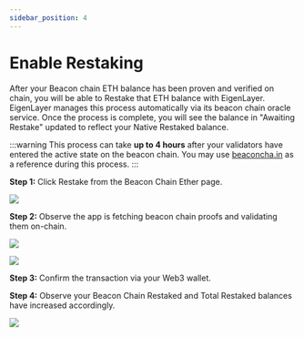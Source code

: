 ```yaml
---
sidebar_position: 4
---
```


# Enable Restaking

After your Beacon chain ETH balance has been proven and verified on chain, you will be able to Restake that ETH balance with EigenLayer. EigenLayer manages this process automatically via its beacon chain oracle service. Once the process is complete, you will see the balance in "Awaiting Restake" updated to reflect your Native Restaked balance.

:::warning
This process can take **up to 4 hours** after your validators have entered the active state on the beacon chain. You may use [beaconcha.in](https://beaconcha.in) as a reference during this process.
:::

**Step 1:** Click Restake from the Beacon Chain Ether page.

![](/img/testnet-restake-guides/enable-restake-1.png)

**Step 2:** Observe the app is fetching beacon chain proofs and validating them on-chain.

![](/img/googleusercontentbackup/TEQS3Nkjxf9NYe382VZ4UqYatO1r0QAtYvLYVmDavOhl7KkD-xyVamKulgxXVIFPe96u0VCs-gVbQ2UR7Oh-ZuktcHYP0Gfozqq2ZRFEpLhct9GXssVXf5ZZui9MmEKubqwekKrg2mPU9wZrDf8ZzPU.png)

![](/img/testnet-restake-guides/enable-restake-2.png)

**Step 3:** Confirm the transaction via your Web3 wallet.

**Step 4:** Observe your Beacon Chain Restaked and Total Restaked balances have increased accordingly.

![](/img/testnet-restake-guides/enable-restake-3.png)
